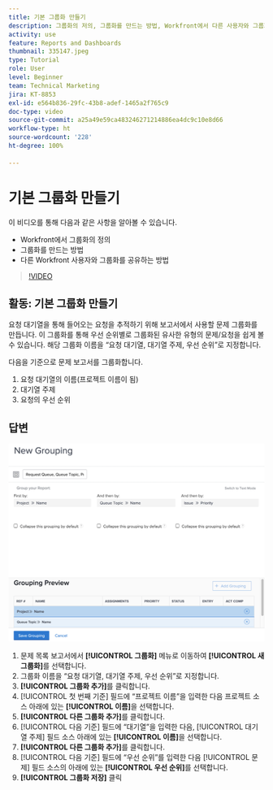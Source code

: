 ```yaml
---
title: 기본 그룹화 만들기
description: 그룹화의 저의, 그룹화를 만드는 방법, Workfront에서 다른 사용자와 그룹화를 공유하는 방법에 대해 알아봅니다.
activity: use
feature: Reports and Dashboards
thumbnail: 335147.jpeg
type: Tutorial
role: User
level: Beginner
team: Technical Marketing
jira: KT-8853
exl-id: e564b836-29fc-43b8-adef-1465a2f765c9
doc-type: video
source-git-commit: a25a49e59ca483246271214886ea4dc9c10e8d66
workflow-type: ht
source-wordcount: '228'
ht-degree: 100%

---
```


# 기본 그룹화 만들기

이 비디오를 통해 다음과 같은 사항을 알아볼 수 있습니다.

* Workfront에서 그룹화의 정의
* 그룹화를 만드는 방법
* 다른 Workfront 사용자와 그룹화를 공유하는 방법

>[!VIDEO](https://video.tv.adobe.com/v/335147/?quality=12&learn=on)

## 활동: 기본 그룹화 만들기

요청 대기열을 통해 들어오는 요청을 추적하기 위해 보고서에서 사용할 문제 그룹화를 만듭니다. 이 그룹화를 통해 우선 순위별로 그룹화된 유사한 유형의 문제/요청을 쉽게 볼 수 있습니다. 해당 그룹화 이름을 “요청 대기열, 대기열 주제, 우선 순위”로 지정합니다.

다음을 기준으로 문제 보고서를 그룹화합니다.

1. 요청 대기열의 이름(프로젝트 이름이 됨)
1. 대기열 주제
1. 요청의 우선 순위

## 답변

![새 그룹화를 생성하는 화면 이미지](assets/grouping-exercise.png)

1. 문제 목록 보고서에서 **[!UICONTROL 그룹화]** 메뉴로 이동하여 **[!UICONTROL 새 그룹화]**&#x200B;를 선택합니다.
1. 그룹화 이름을 “요청 대기열, 대기열 주제, 우선 순위”로 지정합니다.
1. **[!UICONTROL 그룹화 추가]**&#x200B;를 클릭합니다.
1. [!UICONTROL 첫 번째 기준] 필드에 “프로젝트 이름”을 입력한 다음 프로젝트 소스 아래에 있는 **[!UICONTROL 이름]**&#x200B;을 선택합니다.
1. **[!UICONTROL 다른 그룹화 추가]**&#x200B;를 클릭합니다.
1. [!UICONTROL 다음 기준] 필드에 “대기열”을 입력한 다음, [!UICONTROL 대기열 주제] 필드 소스 아래에 있는 **[!UICONTROL 이름]**&#x200B;을 선택합니다.
1. **[!UICONTROL 다른 그룹화 추가]**&#x200B;를 클릭합니다.
1. [!UICONTROL 다음 기준] 필드에 “우선 순위”를 입력한 다음 [!UICONTROL 문제] 필드 소스의 아래에 있는 **[!UICONTROL 우선 순위]**&#x200B;를 선택합니다.
1. **[!UICONTROL 그룹화 저장]** 클릭
